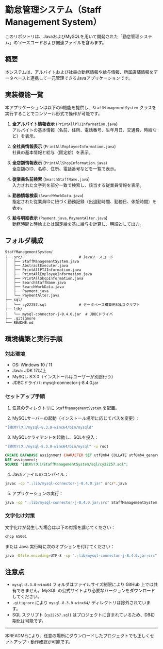 
# 勤怠管理システム（Staff Management System）

このリポジトリは、JavaおよびMySQLを用いて開発された「勤怠管理システム」のソースコードおよび関連ファイルを含みます。

## 概要

本システムは、アルバイトおよび社員の勤務情報や給与情報、所属店舗情報をデータベースと連携して一元管理できるJavaアプリケーションです。

## 実装機能一覧

本アプリケーションは以下の6機能を提供し、`StaffManagementSystem` クラスを実行することでコンソール形式で操作が可能です。

1. **全アルバイト情報表示** (`PrintAllPTJInformation.java`)  
   アルバイトの基本情報（名前、住所、電話番号、生年月日、交通費、時給など）を表示。

2. **全社員情報表示** (`PrintAllEmployeeInformation.java`)  
   社員の基本情報と給与（固定給）を表示。

3. **全店舗情報表示** (`PrintAllShopInformation.java`)  
   全店舗のID、名称、住所、電話番号などを一覧で表示。

4. **従業員名前検索** (`SearchStaffName.java`)  
   入力された文字列を部分一致で検索し、該当する従業員情報を表示。

5. **勤務情報検索** (`SearchWorkData.java`)  
   指定された従業員IDに紐づく勤務記録（出退勤時間、勤務日、休憩時間）を表示。

6. **給与明細表示** (`Payment.java`, `PaymentAlter.java`)  
   勤務時間と時給または固定給を基に給与を計算し、明細として出力。

## フォルダ構成

```
StaffManagementSystem/
├── src/                          # Javaソースコード
│   ├── StaffManagementSystem.java
│   ├── AbstractExecuter.java
│   ├── PrintAllPTJInformation.java
│   ├── PrintAllEmployeeInformation.java
│   ├── PrintAllShopInformation.java
│   ├── SearchStaffName.java
│   ├── SearchWorkData.java
│   ├── Payment.java
│   └── PaymentAlter.java
├── sql/
│   └── cy22257.sql               # データベース構築用SQLスクリプト
├── lib/
│   └── mysql-connector-j-8.4.0.jar  # JDBCドライバ
├── .gitignore
└── README.md
```

## 環境構築と実行手順

### 対応環境

- OS: Windows 10 / 11
- Java: JDK 17以上
- MySQL: 8.3.0（インストールはユーザーが別途行う）
- JDBCドライバ: mysql-connector-j-8.4.0.jar

### セットアップ手順

1. 任意のディレクトリに `StaffManagementSystem` を配置。

2. MySQLサーバーの起動（インストール場所に応じてパスを変更）:

```bash
"[絶対パス]/mysql-8.3.0-winx64/bin/mysqld"
```

3. MySQLクライアントを起動し、SQLを投入：

```bash
"[絶対パス]/mysql-8.3.0-winx64/bin/mysql" -u root
```

```sql
CREATE DATABASE assignment CHARACTER SET utf8mb4 COLLATE utf8mb4_general_ci;
USE assignment;
SOURCE "[絶対パス]/StaffManagementSystem/sql/cy22257.sql";
```

4. Javaファイルのコンパイル：

```bash
javac -cp ".;lib/mysql-connector-j-8.4.0.jar" src/*.java
```

5. アプリケーションの実行：

```bash
java -cp ".;lib/mysql-connector-j-8.4.0.jar;src" StaffManagementSystem
```

### 文字化け対策

文字化けが発生した場合は以下の対策を講じてください：

```bash
chcp 65001
```

または Java 実行時に次のオプションを付けてください：

```bash
java -Dfile.encoding=UTF-8 -cp ".;lib/mysql-connector-j-8.4.0.jar;src" StaffManagementSystem
```

## 注意点

- `mysql-8.3.0-winx64` フォルダはファイルサイズ制限により GitHub 上では共有できません。MySQL の公式サイトより必要なバージョンをダウンロードしてください。
- `.gitignore` により `mysql-8.3.0-winx64/` ディレクトリは除外されています。
- SQL スクリプト (`cy22257.sql`) はプロジェクトに含まれているため、DB初期化は可能です。

---

本READMEにより、任意の場所にダウンロードしたプロジェクトでも正しくセットアップ・動作確認が可能です。
